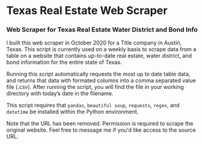 # Texas Real Estate Web Scraper

### Web Scraper for Texas Real Estate Water District and Bond Info

I built this web scraper in October 2020 for a Title company in Austin, Texas. This script is currently used on a weekly basis to scrape data from a table on a website that contains up-to-date real estate, water district, and bond information for the entire state of Texas.

Running this script automatically requests the most up to date table data, and returns that data with formated columns into a comma separated value file (.csv). 
After running the script, you will find the file in your working directory with today’s date in the filename.

This script requires that `pandas`, `beautiful soup`, `requests`, `regex`, and `datetime` be installed within the Python environment.

Note that the URL has been removed. Permission is required to scrape the original website. Feel free to message me if you'd like access to the source URL.
